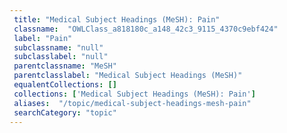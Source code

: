 ```yaml
--- 
 title: "Medical Subject Headings (MeSH): Pain" 
 classname:  "OWLClass_a818180c_a148_42c3_9115_4370c9ebf424" 
 label: "Pain" 
 subclassname: "null" 
 subclasslabel: "null" 
 parentclassname: "MeSH" 
 parentclasslabel: "Medical Subject Headings (MeSH)" 
 equalentCollections: [] 
 collections: ['Medical Subject Headings (MeSH): Pain']
 aliases:  "/topic/medical-subject-headings-mesh-pain"  
 searchCategory: "topic" 
---
```

